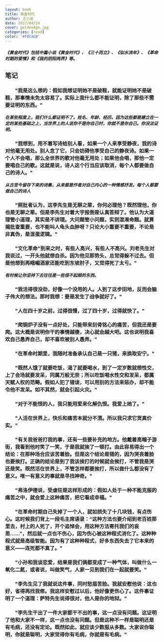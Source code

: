 ```yaml
---
layout: book
title: 黄金时代
author: 王小波
date: 2017/04/24
cover: goldenAge.jpg
categories: [read]
color: '#F8CA6B'
---
```


##### 《黄金时代》包括中篇小说《黄金时代》、《三十而立》、《似水流年》、《革命时期的爱情》和《我的阴阳两界》等。

## 笔记

### 　　"我是这么想的：假如我想证明她不是破鞋，就能证明她不是破鞋，那事情未免太容易了。实际上我什么都不能证明，除了那些不需要证明的东西。"
##### 在某些程度上，我们什么都证明不了。姓名、年龄、经历。因为这些都是建立在一定的某些基础之上，当世界上的人说你不是你自己时，你就不是你自己。你没法证明。

### 　　"我想到，用不着写诗给别人看，如果一个人来享受静夜，我的诗对他毫无用处。别人念了它，只会妨碍他享受自己的静夜诗。如果一个人不会唱，那么全世界的歌对他毫无用处；如果他会唱，那他一定要唱自己的歌。这就是说，诗人这个行当应该取消，每个人都要做自己的诗人。"
##### 从古至今留存下来的诗集，从来都是作者对自己内心的一种情感抒发。每个人都要做自己的诗人

### 　　"照批者认为，这李先生是无聊之辈，你何必理他？既然理他，你也是无聊之辈。但是李先生对着大字报倒是认真答辩了。他认为大道理管小道理，其实是不讲理。大问题管小问题，实则混淆命题。就算揭批查重要，也不能叫人龟头血肿呀？只论大小重要不重要，不论是非真伪，是混蛋逻辑。"

### 　　"文化革命"到来之时，有些人高兴，有些人不高兴。刘老先生对我说过，一开头他就想自杀。因为他见那势头，总觉得躲不过去。但是他想到再峨嵋酒家还能吃到东坡肘子，又觉得死了太亏。"
##### 有时候让你坚持下去往往是一些很不起眼的东西。

### 　　"我活得很没劲，好像一个没用的人。人到了这步田地，反而会脑子伟大的想法。那时我想：要是发生了战争就好了。"

### 　　"人在四十岁之前，过得很慢，过了四十岁，过得就快了。"

### 　　"爬铜炉子没有一点好处，只能带来刻骨铭心的痛苦，但我还是要爬。这大概是说明你干的事情越傻，决心就会越大吧。这也说明我喜欢自己愚弄自己，却不喜欢被别人愚弄。"

### 　　"在革命时期里，我随时准备承认自己是一只猪，来换取安宁。"

### 　　"既然人饿了就要吃饭，渴了就要喝水，到了一定岁数就想性交，上了会场就要发呆，同属万般无奈；所以吃饭喝水性交和发呆，都属天赋人权的范畴。假如人犯了错误，可以用别的方法来惩办，却不能令他不发呆。如不其然，就会引起火灾。"

### 　　"对于不能恨的人，我只能用爱来化解仇恨。我爱上她了。"

### 　　"人活在世界上，快乐和痛苦本就分不清。所以我只求它货真价实。"

### 　　"有关我爸爸打我的事，还有一些要补充的地方。他戴着高帽子游街，我看到他时笑了一笑，于是我就挨了一顿打。由此容易得出一个结论：在那种场合应该苦着脸。但是这个结论是错的，因为哭丧着脸也要挨打。正确的结论是到了我该挨打的时候就会挨打，不管我是哭还是笑。既然活在世界上，不管怎样都要挨打，所以做什么都没有了意义。唯一有意义的事就是寻找神奇。"

### 　　"弗洛伊德说，受虐狂是这样形成的：假如人处于一种不能克服的痛苦之中，就会爱上这种痛苦，把它看成幸福。"

### 　　"在革命时期自己失掉了一个人，就如损失了十几块钱，有点伤心。这时候我们背上一段毛主席语录：“这种方法也要介绍到老百姓那里去，村上的人死了，开个追悼会，用这种方法寄托我们的哀思……”，然后就一点也不伤心，因为伤心被这种程式消化了。这种种程式就是高级智能。因为有了这种种程式，好多东西失去了它本来的意义——连死都不真了。"

### 　　"小孙和我谈恋爱，结果是我们俩都变成了一种气体，叫做什么一氧化二氮，或者说，叫做笑气，人家一见到我们在一起就要笑。"

### 　　"李先生见了我就说这件事，同时愁眉苦脸。我就安慰他说：这也好，省得再找我修。我这样安慰过以后，他好像更伤心了。这件事证明了一个道理：萨特先生说得很对，他人是你的地狱。"

### 　　"李先生干出了一件大家都干不出的事，这一点没有问题。这证明了他和大家不一样，这一点也没有问题。但是这种不一样是聪明还是有毛病，还没有定论。既然如此，就应该少数服从多数。大家说你聪明，你就是聪明，大家觉得你有毛病，你就是有毛病。"